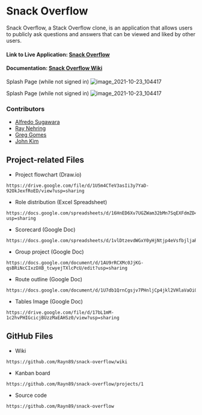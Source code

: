 # Snack Overflow #

Snack Overflow, a Stack Overflow clone, is an application that allows users to publicly ask questions and answers that can be viewed and liked by other users.

<h4> Link to Live Application: <a href="https://snack-over-flow.herokuapp.com/">Snack Overflow</a></h4>
<h4> Documentation: <a href="https://github.com/Rayn89/snack-overflow/wiki">Snack Overflow Wiki</a></h4>

Splash Page (while not signed in)
![image_2021-10-23_104417](https://cdn.discordapp.com/attachments/898413474080772116/901888096868634664/unknown.png)

Splash Page (while not signed in)
![image_2021-10-23_104417](https://cdn.discordapp.com/attachments/898413474080772116/901888185850806282/unknown.png)

<h3>Contributors</h3>
<ul>
  <li>
    <a href=https://github.com/a-sugawara>Alfredo Sugawara</a></li>
  <li>
    <a href=https://github.com/Rayn89>Ray Nehring</a></li>
  <li>
    <a href=https://github.com/greg-nice>Greg Gomes</a></li>
  <li>
    <a href=https://github.com/cloudiosx>John Kim</a></li>
</ul>

## Project-related Files ##

* Project flowchart (Draw.io)

```
https://drive.google.com/file/d/1U5m4CTeV3asIi3y7YaD-92OkJexfRoED/view?usp=sharing
```

* Role distribution (Excel Spreadsheet)

```
https://docs.google.com/spreadsheets/d/16HnED6Xv7UGZWam32bMn7SqEXFdmZD4lMn_ATgJTEuw/edit?usp=sharing
```

* Scorecard (Google Doc)

```
https://docs.google.com/spreadsheets/d/1vlDtzevdWGxY0yHjNtjp4eVsfbjljaRrmzVOAlCCBQM/edit#gid=1030287311
```

* Group project (Google Doc)

```
https://docs.google.com/document/d/1AU9rRCXMc0JjKG-qsBRiNcCIxzDXB_tcwyejTXlcPcU/edit?usp=sharing
```

* Route outline (Google Doc)

```
https://docs.google.com/document/d/1U7db1QrnCgsjv7PHnljCp4jkl2VHlaVaOiQd5BProhU/edit
```

* Tables Image (Google Doc)

```
https://drive.google.com/file/d/17bL1mM-1c2hvPHIGcicjBUzzMaEAHSz0/view?usp=sharing
```

## GitHub Files ##

* Wiki

```
https://github.com/Rayn89/snack-overflow/wiki
```

* Kanban board

```
https://github.com/Rayn89/snack-overflow/projects/1
```

* Source code

```
https://github.com/Rayn89/snack-overflow
```

